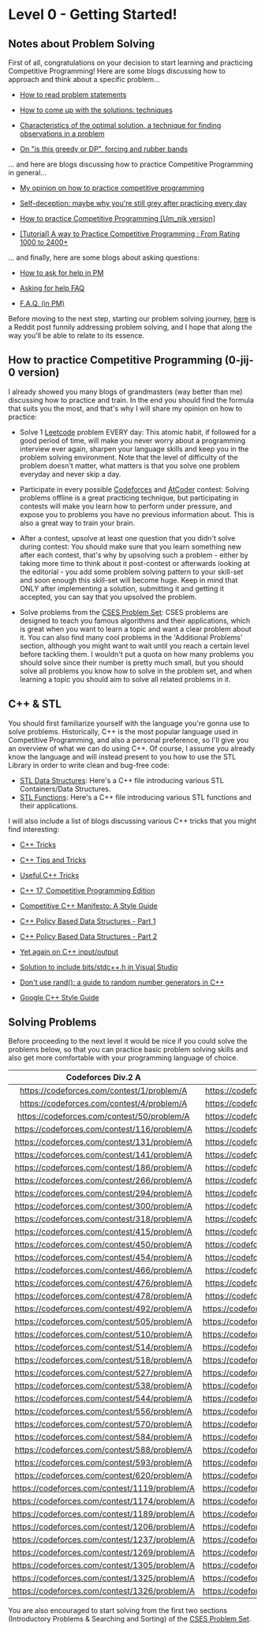 # Level 0 - Getting Started!

## Notes about Problem Solving

First of all, congratulations on your decision to start learning and practicing Competitive Programming! Here are some blogs discussing how to approach and think about a specific problem...

- [How to read problem statements](https://codeforces.com/blog/entry/62730)

- [How to come up with the solutions: techniques](https://codeforces.com/blog/entry/20548)

- [Characteristics of the optimal solution, a technique for finding observations in a problem](https://codeforces.com/blog/entry/99291)

- [On "is this greedy or DP", forcing and rubber bands](https://codeforces.com/blog/entry/106346)


... and here are blogs discussing how to practice Competitive Programming in general...

- [My opinion on how to practice competitive programming](https://codeforces.com/blog/entry/91114)

- [Self-deception: maybe why you're still grey after practicing every day](https://codeforces.com/blog/entry/98621)

- [How to practice Competitive Programming [Um_nik version]](https://codeforces.com/blog/entry/98806)

- [[Tutorial] A way to Practice Competitive Programming : From Rating 1000 to 2400+](https://codeforces.com/blog/entry/66909)

... and finally, here are some blogs about asking questions:

- [How to ask for help in PM](https://codeforces.com/blog/entry/83672)

- [Asking for help FAQ](https://codeforces.com/blog/entry/64993)

- [F.A.Q. (in PM)](https://codeforces.com/blog/entry/47516)

Before moving to the next step, starting our problem solving journey, [here](https://www.reddit.com/r/csMajors/comments/xi6knk/there_is_nothing_better_than_grinding_leetcode/) is a Reddit post funnily addressing problem solving, and I hope that along the way you'll be able to relate to its essence.

## How to practice Competitive Programming (0-jij-0 version)
I already showed you many blogs of grandmasters (way better than me) discussing how to practice and train. In the end you should find the formula that suits you the most, and that's why I will share my opinion on how to practice:

- Solve 1 [Leetcode](https://leetcode.com) problem EVERY day: This atomic habit, if followed for a good period of time, will make you never worry about a programming interview ever again, sharpen your language skills and keep you in the problem solving environment. Note that the level of difficulty of the problem doesn't matter, what matters is that you solve one problem everyday and never skip a day.

- Participate in every possible [Codeforces](https://codeforces.com) and [AtCoder](https://atcoder.jp) contest: Solving problems offline is a great practicing technique, but participating in contests will make you learn how to perform under pressure, and expose you to problems you have no previous information about. This is also a great way to train your brain.

- After a contest, upsolve at least one question that you didn't solve during contest: You should make sure that you learn something new after each contest, that's why by upsolving such a problem - either by taking more time to think about it post-contest or afterwards looking at the editorial - you add some problem solving pattern to your skill-set and soon enough this skill-set will become huge. Keep in mind that ONLY after implementing a solution, submitting it and getting it accepted, you can say that you upsolved the problem.

- Solve problems from the [CSES Problem Set](https://cses.fi/problemset): CSES problems are designed to teach you famous algorithms and their applications, which is great when you want to learn a topic and want a clear problem about it. You can also find many cool problems in the 'Additional Problems' section, although you might want to wait until you reach a certain level before tackling them. I wouldn't put a quota on how many problems you should solve since their number is pretty much small, but you should solve all problems you know how to solve in the problem set, and when learning a topic you should aim to solve all related problems in it.

## C++ & STL

You should first familiarize yourself with the language you're gonna use to solve problems. Historically, C++ is the most popular language used in Competitive Programming, and also a personal preference, so I'll give you an overview of what we can do using C++. Of course, I assume you already know the language and will instead present to you how to use the STL Library in order to write clean and bug-free code:

- [STL Data Structures](/Competitive%20Programming%20Syllabus/Level%200/STL%20Data%20Structures.cpp): Here's a C++ file introducing various STL Containers/Data Structures.
- [STL Functions](/Competitive%20Programming%20Syllabus/Level%200/STL%20Functions.cpp): Here's a C++ file introducing various STL functions and their applications.

I will also include a list of blogs discussing various C++ tricks that you might find interesting:

- [C++ Tricks](https://codeforces.com/blog/entry/15643)

- [C++ Tips and Tricks](https://codeforces.com/blog/entry/74684)

- [Useful C++ Tricks](https://codeforces.com/blog/entry/87283)

- [C++ 17, Competitive Programming Edition](https://codeforces.com/blog/entry/57729)

- [Competitive C++ Manifesto: A Style Guide](https://codeforces.com/blog/entry/64218)

- [C++ Policy Based Data Structures - Part 1](https://codeforces.com/blog/entry/11080)

- [C++ Policy Based Data Structures - Part 2](https://codeforces.com/blog/entry/13279)

- [Yet again on C++ input/output](https://codeforces.com/blog/entry/5217)

- [Solution to include bits/stdc++.h in Visual Studio](https://codeforces.com/blog/entry/73240)

- [Don't use rand(): a guide to random number generators in C++](https://codeforces.com/blog/entry/61587)

- [Google C++ Style Guide](https://google.github.io/styleguide/cppguide.html)


## Solving Problems

Before proceeding to the next level it would be nice if you could solve the problems below, so that you can practice basic problem solving skills and also get more comfortable with your programming language of choice.

| Codeforces Div.2 A                            | Codeforces Div.2 B                            |
|:---------------------------------------------:|:---------------------------------------------:|
| https://codeforces.com/contest/1/problem/A    | https://codeforces.com/contest/285/problem/B  |
| https://codeforces.com/contest/4/problem/A	| https://codeforces.com/contest/318/problem/B  |
| https://codeforces.com/contest/50/problem/A	| https://codeforces.com/contest/463/problem/B  |
| https://codeforces.com/contest/116/problem/A	| https://codeforces.com/contest/467/problem/B  |
| https://codeforces.com/contest/131/problem/A	| https://codeforces.com/contest/486/problem/B  |
| https://codeforces.com/contest/141/problem/A	| https://codeforces.com/contest/508/problem/B  |
| https://codeforces.com/contest/186/problem/A	| https://codeforces.com/contest/535/problem/B  |
| https://codeforces.com/contest/266/problem/A	| https://codeforces.com/contest/538/problem/B  |
| https://codeforces.com/contest/294/problem/A	| https://codeforces.com/contest/545/problem/B  |
| https://codeforces.com/contest/300/problem/A	| https://codeforces.com/contest/546/problem/B  |
| https://codeforces.com/contest/318/problem/A	| https://codeforces.com/contest/548/problem/B  |
| https://codeforces.com/contest/415/problem/A	| https://codeforces.com/contest/551/problem/B  |
| https://codeforces.com/contest/450/problem/A	| https://codeforces.com/contest/552/problem/B  |
| https://codeforces.com/contest/454/problem/A	| https://codeforces.com/contest/570/problem/B  |
| https://codeforces.com/contest/466/problem/A	| https://codeforces.com/contest/598/problem/B  |
| https://codeforces.com/contest/476/problem/A	| https://codeforces.com/contest/629/problem/B  |
| https://codeforces.com/contest/478/problem/A	| https://codeforces.com/contest/670/problem/B  |
| https://codeforces.com/contest/492/problem/A	| https://codeforces.com/contest/1091/problem/B |
| https://codeforces.com/contest/505/problem/A	| https://codeforces.com/contest/1189/problem/B |
| https://codeforces.com/contest/510/problem/A	| https://codeforces.com/contest/1270/problem/B |
| https://codeforces.com/contest/514/problem/A	| https://codeforces.com/contest/1300/problem/B |
| https://codeforces.com/contest/518/problem/A	| https://codeforces.com/contest/1305/problem/B |
| https://codeforces.com/contest/527/problem/A	| https://codeforces.com/contest/1325/problem/B |
| https://codeforces.com/contest/538/problem/A	| https://codeforces.com/contest/1526/problem/B |
| https://codeforces.com/contest/544/problem/A	| https://codeforces.com/contest/1542/problem/B |
| https://codeforces.com/contest/556/problem/A	| https://codeforces.com/contest/1543/problem/B |
| https://codeforces.com/contest/570/problem/A	| https://codeforces.com/contest/1554/problem/B |
| https://codeforces.com/contest/584/problem/A	| https://codeforces.com/contest/1586/problem/B |
| https://codeforces.com/contest/588/problem/A	| https://codeforces.com/contest/1605/problem/B |
| https://codeforces.com/contest/593/problem/A	| https://codeforces.com/contest/1610/problem/B |
| https://codeforces.com/contest/620/problem/A	| https://codeforces.com/contest/1671/problem/B |
| https://codeforces.com/contest/1119/problem/A	| https://codeforces.com/contest/1698/problem/B |
| https://codeforces.com/contest/1174/problem/A	| https://codeforces.com/contest/1705/problem/B |
| https://codeforces.com/contest/1189/problem/A	| https://codeforces.com/contest/1708/problem/B |
| https://codeforces.com/contest/1206/problem/A	| https://codeforces.com/contest/1713/problem/B |
| https://codeforces.com/contest/1237/problem/A	| https://codeforces.com/contest/1720/problem/B |
| https://codeforces.com/contest/1269/problem/A	| https://codeforces.com/contest/1730/problem/B |
| https://codeforces.com/contest/1305/problem/A	| https://codeforces.com/contest/1743/problem/B |
| https://codeforces.com/contest/1325/problem/A	| https://codeforces.com/contest/1748/problem/B |
| https://codeforces.com/contest/1326/problem/A	| https://codeforces.com/contest/1749/problem/B |

You are also encouraged to start solving from the first two sections (Introductory Problems & Searching and Sorting) of the [CSES Problem Set](https://cses.fi/problemset/).